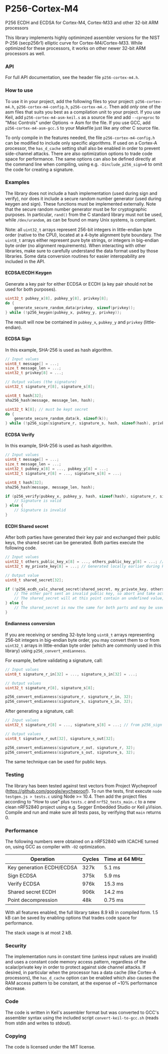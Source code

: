 # P256-Cortex-M4
P256 ECDH and ECDSA for Cortex-M4, Cortex-M33 and other 32-bit ARM processors

This library implements highly optimimzed assembler versions for the NIST P-256 (secp256r1) elliptic curve for Cortex-M4/Cortex-M33. While optimized for these processors, it works on other newer 32-bit ARM processors as well.

### API

For full API documentation, see the header file `p256-cortex-m4.h`.

### How to use

To use it in your project, add the following files to your project: `p256-cortex-m4.h`, `p256-cortex-m4-config.h`, `p256-cortex-m4.c`. Then add _only_ one of the asm files that suits you best as a compilation unit to your project. If you use Keil, add `p256-cortex-m4-asm-keil.s` as a source file and add `--cpreproc` to "Misc Controls" under Options -> Asm for the file. If you use GCC, add `p256-cortex-m4-asm-gcc.S` to your Makefile just like any other C source file.

To only compile in the features needed, the file `p256-cortex-m4-config.h` can be modified to include only specific algorithms. If used on a Cortex-A processor, the `has_d_cache` setting shall also be enabled in order to prevent side-channel attacks. There are also optimization options to trade code space for performance. The same options can also be defined directly at the command line when compiling, using e.g. `-Dinclude_p256_sign=0` to omit the code for creating a signature.

### Examples

The library does not include a hash implementation (used during sign and verify), nor does it include a secure random number generator (used during keygen and sign). These functions must be implemented externally. Note that the secure random number generator must be for cryptographic purposes. In particular, `rand()` from the C standard library must not be used, while `/dev/urandom`, as can be found on many Unix systems, is compliant.

Note: all `uint32_t` arrays represent 256-bit integers in little-endian byte order (native to the CPU), located at a 4-byte alignment byte boundary. The `uint8_t` arrays either represent pure byte strings, or integers in big-endian byte order (no alignment requirements). When interacting with other libraries, make sure to carefully understand the data format used by those libraries. Some data conversion routines for easier interopability are included in the API.

#### ECDSA/ECDH Keygen

Generate a key pair for either ECDSA or ECDH (a key pair should not be used for both purposes).

```C
uint32_t pubkey_x[8], pubkey_y[8], privkey[8];
do {
    generate_secure_random_data(privkey, sizeof(privkey));
} while (!p256_keygen(pubkey_x, pubkey_y, privkey));
```

The result will now be contained in `pubkey_x`, `pubkey_y` and `privkey` (little-endian).

#### ECDSA Sign

In this example, SHA-256 is used as hash algorithm.

```C
// Input values
uint8_t message[] = ...;
size_t message_len = ...;
uint32_t privkey[8] = ...;

// Output values (the signature)
uint32_t signature_r[8], signature_s[8];

uint8_t hash[32];
sha256_hash(message, message_len, hash);

uint32_t k[8]; // must be kept secret
do {
    generate_secure_random_data(k, sizeof(k));
} while (!p256_sign(signature_r, signature_s, hash, sizeof(hash), privkey, k));
```

#### ECDSA Verify

In this example, SHA-256 is used as hash algorithm.

```C
// Input values
uint8_t message[] = ...;
size_t message_len = ...;
uint32_t pubkey_x[8] = ..., pubkey_y[8] = ...;
uint32_t signature_r[8] = ..., signature_s[8] = ...;

uint8_t hash[32];
sha256_hash(message, message_len, hash);

if (p256_verify(pubkey_x, pubkey_y, hash, sizeof(hash), signature_r, signature_s)) {
    // Signature is valid
} else {
    // Signature is invalid
}
```

#### ECDH Shared secret

After both parties have generated their key pair and exchanged their public keys, the shared secret can be generated. Both parties execute the following code.

```C
// Input values
uint32_t others_public_key_x[8] = ..., others_public_key_y[8] = ...; // Received from remote party
uint32_t my_private_key[8] = ...; // Generated locally earlier during keygen

// Output value
uint8_t shared_secret[32];

if (!p256_ecdh_calc_shared_secret(shared_secret, my_private_key, others_public_key_x, others_public_key_y)) {
    // The other part sent an invalid public key, so abort and take actions
    // The shared_secret will at this point contain an undefined value, and should hence not be read
} else {
    // The shared_secret is now the same for both parts and may be used for cryptographic purposes
}
```

#### Endianness conversion

If you are receiving or sending 32-byte long `uint8_t` arrays representing 256-bit integers in big-endian byte order, you may convert them to or from `uint32_t` arrays in little-endian byte order (which are commonly used in this library) using `p256_convert_endianness`.

For example, before validating a signature, call:

```C
// Input values
uint8_t signature_r_in[32] = ..., signature_s_in[32] = ...;

// Output values
uint32_t signature_r[8], signature_s[8];

p256_convert_endianness(signature_r, signature_r_in, 32);
p256_convert_endianness(signature_s, signature_s_in, 32);
```

After generating a signature, call:

```C
// Input values
uint32_t signature_r[8] = ..., signature_s[8] = ...; // from p256_sign

// Output values
uint8_t signature_r_out[32], signature_s_out[32];

p256_convert_endianness(signature_r_out, signature_r, 32);
p256_convert_endianness(signature_s_out, signature_s, 32);
```

The same technique can be used for public keys.

### Testing

The library has been tested against test vectors from Project Wycheproof (https://github.com/google/wycheproof). To run the tests, first execute `node testgen.js > tests.c` using Node >= 10.4. Then add the project files according to "How to use" plus `tests.c` and `nrf52_tests_main.c` to a new clean nRF52840 project using e.g. Segger Embedded Studio or Keil µVision. Compile and run and make sure all tests pass, by verifying that `main` returns 0.

### Performance
The following numbers were obtained on a nRF52840 with ICACHE turned on, using GCC as compiler with `-O2` optimization.

Operation | Cycles | Time at 64 MHz
--- | --- | ---
Key generation ECDH/ECDSA | 327k | 5.1 ms
Sign ECDSA | 375k | 5.9 ms
Verify ECDSA | 976k | 15.3 ms
Shared secret ECDH | 906k | 14.2 ms
Point decompression | 48k | 0.75 ms

With all features enabled, the full library takes 8.9 kB in compiled form. 1.5 kB can be saved by enabling options that trades code space for performance.

The stack usage is at most 2 kB.

### Security
The implementation runs in constant time (unless input values are invalid) and uses a constant code memory access pattern, regardless of the scalar/private key in order to protect against side channel attacks. If desired, in particular when the processor has a data cache (like Cortex-A processors), the `has_d_cache` option can be enabled which also causes the RAM access pattern to be constant, at the expense of ~10% performance decrease.

### Code
The code is written in Keil's assembler format but was converted to GCC's assembler syntax using the included script `convert-keil-to-gcc.sh` (reads from stdin and writes to stdout).

### Copying
The code is licensed under the MIT license.

